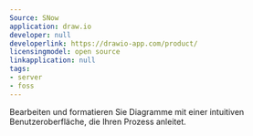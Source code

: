 ```yaml
---
Source: SNow
application: draw.io
developer: null
developerlink: https://drawio-app.com/product/
licensingmodel: open source
linkapplication: null
tags:
- server
- foss
---
```

Bearbeiten und formatieren Sie Diagramme mit einer intuitiven Benutzeroberfläche, die Ihren Prozess anleitet. 
